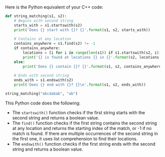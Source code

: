 Here is the Python equivalent of your C++ code:

```python
def string_matching(s1, s2):
    # Begins with second string
    starts_with = s1.startswith(s2)
    print('Does {} start with {}? {}'.format(s1, s2, starts_with))
    
    # Contains at any location
    contains_anywhere = s1.find(s2) != -1
    if contains_anywhere:
        locations = [i for i in range(len(s1)) if s1.startswith(s2, i)]
        print('{} is found at locations {} in {}'.format(s2, locations, s1))
    else:
        print('Does {} contain {}? {}'.format(s1, s2, contains_anywhere))
    
    # Ends with second string
    ends_with = s1.endswith(s2)
    print('Does {} end with {}? {}\n'.format(s1, s2, ends_with))  

string_matching("abcdabab", "ab") 
```
This Python code does the following:
- The `startswith()` function checks if the first string starts with the second string and returns a boolean value.
- The `find()` function checks if the first string contains the second string at any location and returns the starting index of the match, or -1 if no match is found. If there are multiple occurrences of the second string in the first one, it uses list comprehension to find their locations.
- The `endswith()` function checks if the first string ends with the second string and returns a boolean value.
